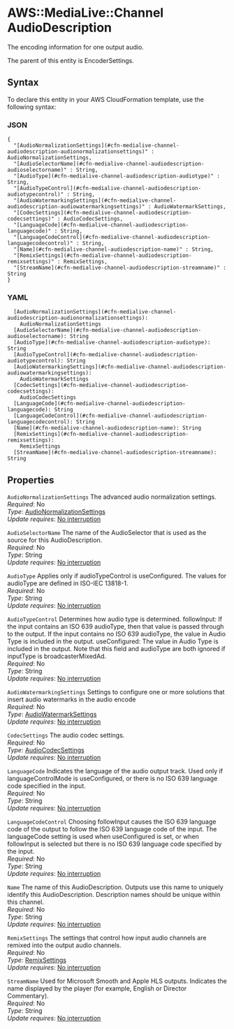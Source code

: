 # AWS::MediaLive::Channel AudioDescription<a name="aws-properties-medialive-channel-audiodescription"></a>

The encoding information for one output audio\.

The parent of this entity is EncoderSettings\.

## Syntax<a name="aws-properties-medialive-channel-audiodescription-syntax"></a>

To declare this entity in your AWS CloudFormation template, use the following syntax:

### JSON<a name="aws-properties-medialive-channel-audiodescription-syntax.json"></a>

```
{
  "[AudioNormalizationSettings](#cfn-medialive-channel-audiodescription-audionormalizationsettings)" : AudioNormalizationSettings,
  "[AudioSelectorName](#cfn-medialive-channel-audiodescription-audioselectorname)" : String,
  "[AudioType](#cfn-medialive-channel-audiodescription-audiotype)" : String,
  "[AudioTypeControl](#cfn-medialive-channel-audiodescription-audiotypecontrol)" : String,
  "[AudioWatermarkingSettings](#cfn-medialive-channel-audiodescription-audiowatermarkingsettings)" : AudioWatermarkSettings,
  "[CodecSettings](#cfn-medialive-channel-audiodescription-codecsettings)" : AudioCodecSettings,
  "[LanguageCode](#cfn-medialive-channel-audiodescription-languagecode)" : String,
  "[LanguageCodeControl](#cfn-medialive-channel-audiodescription-languagecodecontrol)" : String,
  "[Name](#cfn-medialive-channel-audiodescription-name)" : String,
  "[RemixSettings](#cfn-medialive-channel-audiodescription-remixsettings)" : RemixSettings,
  "[StreamName](#cfn-medialive-channel-audiodescription-streamname)" : String
}
```

### YAML<a name="aws-properties-medialive-channel-audiodescription-syntax.yaml"></a>

```
  [AudioNormalizationSettings](#cfn-medialive-channel-audiodescription-audionormalizationsettings):
    AudioNormalizationSettings
  [AudioSelectorName](#cfn-medialive-channel-audiodescription-audioselectorname): String
  [AudioType](#cfn-medialive-channel-audiodescription-audiotype): String
  [AudioTypeControl](#cfn-medialive-channel-audiodescription-audiotypecontrol): String
  [AudioWatermarkingSettings](#cfn-medialive-channel-audiodescription-audiowatermarkingsettings):
    AudioWatermarkSettings
  [CodecSettings](#cfn-medialive-channel-audiodescription-codecsettings):
    AudioCodecSettings
  [LanguageCode](#cfn-medialive-channel-audiodescription-languagecode): String
  [LanguageCodeControl](#cfn-medialive-channel-audiodescription-languagecodecontrol): String
  [Name](#cfn-medialive-channel-audiodescription-name): String
  [RemixSettings](#cfn-medialive-channel-audiodescription-remixsettings):
    RemixSettings
  [StreamName](#cfn-medialive-channel-audiodescription-streamname): String
```

## Properties<a name="aws-properties-medialive-channel-audiodescription-properties"></a>

`AudioNormalizationSettings` <a name="cfn-medialive-channel-audiodescription-audionormalizationsettings"></a>
The advanced audio normalization settings\.  
_Required_: No  
_Type_: [AudioNormalizationSettings](aws-properties-medialive-channel-audionormalizationsettings.md)  
_Update requires_: [No interruption](https://docs.aws.amazon.com/AWSCloudFormation/latest/UserGuide/using-cfn-updating-stacks-update-behaviors.html#update-no-interrupt)

`AudioSelectorName` <a name="cfn-medialive-channel-audiodescription-audioselectorname"></a>
The name of the AudioSelector that is used as the source for this AudioDescription\.  
_Required_: No  
_Type_: String  
_Update requires_: [No interruption](https://docs.aws.amazon.com/AWSCloudFormation/latest/UserGuide/using-cfn-updating-stacks-update-behaviors.html#update-no-interrupt)

`AudioType` <a name="cfn-medialive-channel-audiodescription-audiotype"></a>
Applies only if audioTypeControl is useConfigured\. The values for audioType are defined in ISO\-IEC 13818\-1\.  
_Required_: No  
_Type_: String  
_Update requires_: [No interruption](https://docs.aws.amazon.com/AWSCloudFormation/latest/UserGuide/using-cfn-updating-stacks-update-behaviors.html#update-no-interrupt)

`AudioTypeControl` <a name="cfn-medialive-channel-audiodescription-audiotypecontrol"></a>
Determines how audio type is determined\. followInput: If the input contains an ISO 639 audioType, then that value is passed through to the output\. If the input contains no ISO 639 audioType, the value in Audio Type is included in the output\. useConfigured: The value in Audio Type is included in the output\. Note that this field and audioType are both ignored if inputType is broadcasterMixedAd\.  
_Required_: No  
_Type_: String  
_Update requires_: [No interruption](https://docs.aws.amazon.com/AWSCloudFormation/latest/UserGuide/using-cfn-updating-stacks-update-behaviors.html#update-no-interrupt)

`AudioWatermarkingSettings` <a name="cfn-medialive-channel-audiodescription-audiowatermarkingsettings"></a>
Settings to configure one or more solutions that insert audio watermarks in the audio encode  
_Required_: No  
_Type_: [AudioWatermarkSettings](aws-properties-medialive-channel-audiowatermarksettings.md)  
_Update requires_: [No interruption](https://docs.aws.amazon.com/AWSCloudFormation/latest/UserGuide/using-cfn-updating-stacks-update-behaviors.html#update-no-interrupt)

`CodecSettings` <a name="cfn-medialive-channel-audiodescription-codecsettings"></a>
The audio codec settings\.  
_Required_: No  
_Type_: [AudioCodecSettings](aws-properties-medialive-channel-audiocodecsettings.md)  
_Update requires_: [No interruption](https://docs.aws.amazon.com/AWSCloudFormation/latest/UserGuide/using-cfn-updating-stacks-update-behaviors.html#update-no-interrupt)

`LanguageCode` <a name="cfn-medialive-channel-audiodescription-languagecode"></a>
Indicates the language of the audio output track\. Used only if languageControlMode is useConfigured, or there is no ISO 639 language code specified in the input\.  
_Required_: No  
_Type_: String  
_Update requires_: [No interruption](https://docs.aws.amazon.com/AWSCloudFormation/latest/UserGuide/using-cfn-updating-stacks-update-behaviors.html#update-no-interrupt)

`LanguageCodeControl` <a name="cfn-medialive-channel-audiodescription-languagecodecontrol"></a>
Choosing followInput causes the ISO 639 language code of the output to follow the ISO 639 language code of the input\. The languageCode setting is used when useConfigured is set, or when followInput is selected but there is no ISO 639 language code specified by the input\.  
_Required_: No  
_Type_: String  
_Update requires_: [No interruption](https://docs.aws.amazon.com/AWSCloudFormation/latest/UserGuide/using-cfn-updating-stacks-update-behaviors.html#update-no-interrupt)

`Name` <a name="cfn-medialive-channel-audiodescription-name"></a>
The name of this AudioDescription\. Outputs use this name to uniquely identify this AudioDescription\. Description names should be unique within this channel\.  
_Required_: No  
_Type_: String  
_Update requires_: [No interruption](https://docs.aws.amazon.com/AWSCloudFormation/latest/UserGuide/using-cfn-updating-stacks-update-behaviors.html#update-no-interrupt)

`RemixSettings` <a name="cfn-medialive-channel-audiodescription-remixsettings"></a>
The settings that control how input audio channels are remixed into the output audio channels\.  
_Required_: No  
_Type_: [RemixSettings](aws-properties-medialive-channel-remixsettings.md)  
_Update requires_: [No interruption](https://docs.aws.amazon.com/AWSCloudFormation/latest/UserGuide/using-cfn-updating-stacks-update-behaviors.html#update-no-interrupt)

`StreamName` <a name="cfn-medialive-channel-audiodescription-streamname"></a>
Used for Microsoft Smooth and Apple HLS outputs\. Indicates the name displayed by the player \(for example, English or Director Commentary\)\.  
_Required_: No  
_Type_: String  
_Update requires_: [No interruption](https://docs.aws.amazon.com/AWSCloudFormation/latest/UserGuide/using-cfn-updating-stacks-update-behaviors.html#update-no-interrupt)
